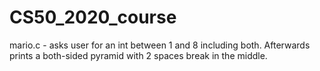 # CS50_2020_course

mario.c - asks user for an int between 1 and 8 including both. Afterwards prints a both-sided pyramid with 2 spaces break in the middle.
